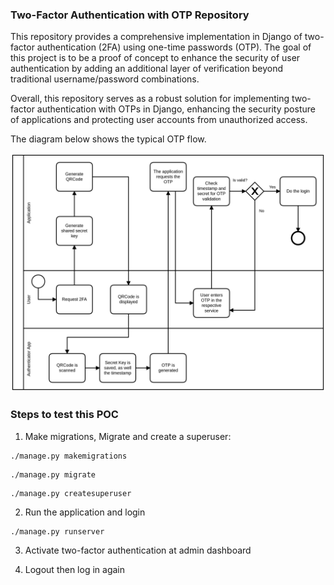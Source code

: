 ### Two-Factor Authentication with OTP Repository

This repository provides a comprehensive implementation in Django of two-factor 
authentication (2FA) using one-time passwords (OTP). 
The goal of this project is to be a proof of concept to enhance the 
security of user authentication by adding an additional 
layer of verification beyond traditional 
username/password combinations.

Overall, this repository serves as a robust solution for implementing 
two-factor authentication with OTPs in Django, enhancing the security posture
of applications and protecting user accounts from unauthorized access.

The diagram below shows the typical OTP flow.

![Image](https://raw.githubusercontent.com/jdcarvalho/otpauth/master/app_core/static/img/otp-flow.png)

### Steps to test this POC
1. Make migrations, Migrate and create a superuser:

```shell
./manage.py makemigrations
```
```shell
./manage.py migrate
```
```shell
./manage.py createsuperuser
```

2. Run the application and login

```shell
./manage.py runserver
```

3. Activate two-factor authentication at admin dashboard

4. Logout then log in again
